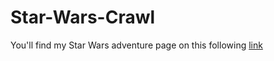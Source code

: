 # Star-Wars-Crawl

You'll find my Star Wars adventure page on this following [link](https://ancattie.github.io/Star-Wars-Crawl/)
